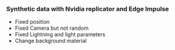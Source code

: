 
### Synthetic data with Nvidia replicator and Edge Impulse  


- Fixed position 
- Fixed Camera but not random 
- Fixed Lightning and light parameters 
- Change background material